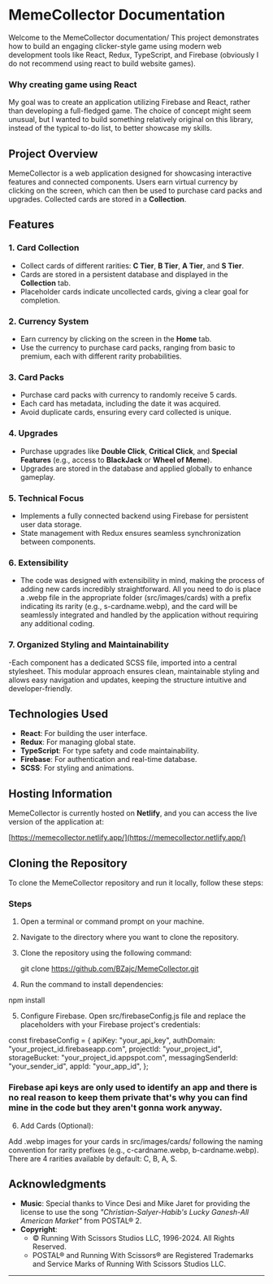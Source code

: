 # MemeCollector Documentation

Welcome to the MemeCollector documentation/ This project demonstrates how to build an engaging clicker-style game using modern web development tools like React, Redux, TypeScript, and Firebase (obviously I do not recommend using react to build website games). 

### Why creating game using React

My goal was to create an application utilizing Firebase and React, rather than developing a full-fledged game. The choice of concept might seem unusual, but I wanted to build something relatively original on this library, instead of the typical to-do list, to better showcase my skills.

## Project Overview

MemeCollector is a web application designed for showcasing interactive features and connected components. Users earn virtual currency by clicking on the screen, which can then be used to purchase card packs and upgrades. Collected cards are stored in a **Collection**.

## Features

### 1. Card Collection
- Collect cards of different rarities: **C Tier**, **B Tier**, **A Tier**, and **S Tier**.
- Cards are stored in a persistent database and displayed in the **Collection** tab.
- Placeholder cards indicate uncollected cards, giving a clear goal for completion.

### 2. Currency System
- Earn currency by clicking on the screen in the **Home** tab.
- Use the currency to purchase card packs, ranging from basic to premium, each with different rarity probabilities.

### 3. Card Packs
- Purchase card packs with currency to randomly receive 5 cards.
- Each card has metadata, including the date it was acquired.
- Avoid duplicate cards, ensuring every card collected is unique.

### 4. Upgrades
- Purchase upgrades like **Double Click**, **Critical Click**, and **Special Features** (e.g., access to **BlackJack** or **Wheel of Meme**).
- Upgrades are stored in the database and applied globally to enhance gameplay.

### 5. Technical Focus
- Implements a fully connected backend using Firebase for persistent user data storage.
- State management with Redux ensures seamless synchronization between components.

### 6. Extensibility
- The code was designed with extensibility in mind, making the process of adding new cards incredibly straightforward. All you need to do is place a .webp file in the appropriate folder (src/images/cards) with a prefix indicating its rarity (e.g., s-cardname.webp), and the card will be seamlessly integrated and handled by the application without requiring any additional coding.

### 7. Organized Styling and Maintainability
-Each component has a dedicated SCSS file, imported into a central stylesheet. This modular approach ensures clean, maintainable styling and allows easy navigation and updates, keeping the structure intuitive and developer-friendly.

## Technologies Used

- **React**: For building the user interface.
- **Redux**: For managing global state.
- **TypeScript**: For type safety and code maintainability.
- **Firebase**: For authentication and real-time database.
- **SCSS**: For styling and animations.

## Hosting Information

MemeCollector is currently hosted on **Netlify**, and you can access the live version of the application at:

[https://memecollector.netlify.app/](https://memecollector.netlify.app/)

## Cloning the Repository

To clone the MemeCollector repository and run it locally, follow these steps:

### Steps

1. Open a terminal or command prompt on your machine.
2. Navigate to the directory where you want to clone the repository.
3. Clone the repository using the following command:
   
   git clone https://github.com/BZajc/MemeCollector.git

4. Run the command to install dependencies:
  
  npm install

5. Configure Firebase. Open src/firebaseConfig.js file and replace the placeholders with your Firebase project's credentials:
   
const firebaseConfig = {
  apiKey: "your_api_key",
  authDomain: "your_project_id.firebaseapp.com",
  projectId: "your_project_id",
  storageBucket: "your_project_id.appspot.com",
  messagingSenderId: "your_sender_id",
  appId: "your_app_id",
};

### Firebase api keys are only used to identify an app and there is no real reason to keep them private that's why you can find mine in the code but they aren't gonna work anyway.

6. Add Cards (Optional):

Add .webp images for your cards in src/images/cards/ following the naming convention for rarity prefixes (e.g., c-cardname.webp, b-cardname.webp).
There are 4 rarities available by default: C, B, A, S.

## Acknowledgments

- **Music**: Special thanks to Vince Desi and Mike Jaret for providing the license to use the song _"Christian-Salyer-Habib's Lucky Ganesh-All American Market"_ from POSTAL® 2.
- **Copyright**: 
  - © Running With Scissors Studios LLC, 1996-2024. All Rights Reserved.
  - POSTAL® and Running With Scissors® are Registered Trademarks and Service Marks of Running With Scissors Studios LLC.

---
